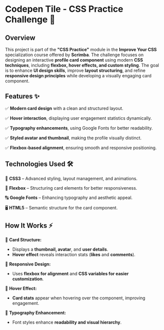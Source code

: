 <h1>Codepen Tile - CSS Practice Challenge 🚀</h1>
<h2>Overview</h2>
<p>
  This project is part of the <strong>"CSS Practice"</strong> module in the <strong>Improve Your CSS</strong> specialization course offered by <strong>Scrimba</strong>. The challenge focuses on designing an interactive <strong>profile card component</strong> using modern <strong>CSS techniques</strong>, including <strong>flexbox, hover effects, and custom styling</strong>. The goal is to enhance <strong>UI design skills</strong>, improve <strong>layout structuring</strong>, and refine <strong>responsive design principles</strong> while developing a visually engaging card component.
</p>
<h2>Features ✨</h2>
<p>
  ✅ <strong>Modern card design</strong> with a clean and structured layout.
</p>
<p>
  ✅ <strong>Hover interaction</strong>, displaying user engagement statistics dynamically.
</p>
<p>
  ✅ <strong>Typography enhancements</strong>, using Google Fonts for better readability.
</p>
<p>
  ✅ <strong>Styled avatar and thumbnail</strong>, making the profile visually distinct.
</p>
<p>
  ✅ <strong>Flexbox-based alignment</strong>, ensuring smooth and responsive positioning.
</p>
<h2>Technologies Used 🛠️</h2>
<p>
  🎨 <strong>CSS3</strong> – Advanced styling, layout management, and animations.
</p>
<p>
  📐 <strong>Flexbox</strong> – Structuring card elements for better responsiveness.
</p>
<p>
  🔠 <strong>Google Fonts</strong> – Enhancing typography and aesthetic appeal.
</p>
<p>
  🖥️ <strong>HTML5</strong> – Semantic structure for the card component.
</p>
<h2>How It Works ⚡</h2>
<p>
  📌 <strong>Card Structure:</strong>
</p>
<ul>
  <li>
    Displays a <strong>thumbnail, avatar</strong>, and <strong>user details</strong>.
  </li>
  <li>
    <strong>Hover effect</strong> reveals interaction stats (<strong>likes</strong> and <strong>comments</strong>).
  </li>
</ul>
<p>
  📌 <strong>Responsive Design:</strong>
</p>
<ul>
  <li>
    Uses <strong>flexbox for alignment</strong> and <strong>CSS variables for easier customization</strong>.
  </li>
</ul>
<p>
  📌 <strong>Hover Effect:</strong>
</p>
<ul>
  <li>
    <strong>Card stats</strong> appear when hovering over the component, improving engagement.
  </li>
</ul>
<p>
  📌 <strong>Typography Enhancement:</strong>
</p>
<ul>
  <li>
    Font styles enhance <strong>readability and visual hierarchy</strong>.
  </li>
</ul>
